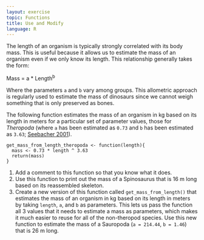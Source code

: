 ```yaml
---
layout: exercise
topic: Functions
title: Use and Modify
language: R
---
```


The length of an organism is typically strongly correlated with its body
mass. This is useful because it allows us to estimate the mass of an organism
even if we only know its length. This relationship generally takes the form:

Mass = a * Length<sup>b</sup>

Where the parameters `a` and `b` vary among groups. This allometric approach is
regularly used to estimate the mass of dinosaurs since we cannot weigh something
that is only preserved as bones.

The following function estimates the mass of an organism in kg based on its
length in meters for a particular set of parameter values, those for *Theropoda*
(where `a` has been estimated as `0.73` and `b` has been estimated as `3.63`;
[Seebacher 2001](http://www.jstor.org/stable/4524171)).

```
get_mass_from_length_theropoda <- function(length){
  mass <- 0.73 * length ^ 3.63
  return(mass)
}
```

1. Add a comment to this function so that you know what it does.
2. Use this function to print out the mass of a Spinosaurus that is 16 m long
   based on its reassembled skeleton.
3. Create a new version of this function called `get_mass_from_length()` that
   estimates the mass of an organism in kg based on its length in meters by
   taking `length`, `a`, and `b` as parameters. This lets us pass the function
   all 3 values that it needs to estimate a mass as parameters, which makes it
   much easier to reuse for all of the non-theropod species. Use this new
   function to estimate the mass of a Sauropoda (`a = 214.44`, `b = 1.46`) that
   is 26 m long.
